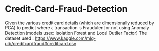 # Credit-Card-Fraud-Detection
Given the various credit card details (which are dimensionally reduced by PCA) to predict where a transaction is Fraudulent or not using Anomaly Detection (models used: Isolation Forest and Local Outlier Factor)
The dataset used : https://www.kaggle.com/mlg-ulb/creditcardfraud#creditcard.csv
